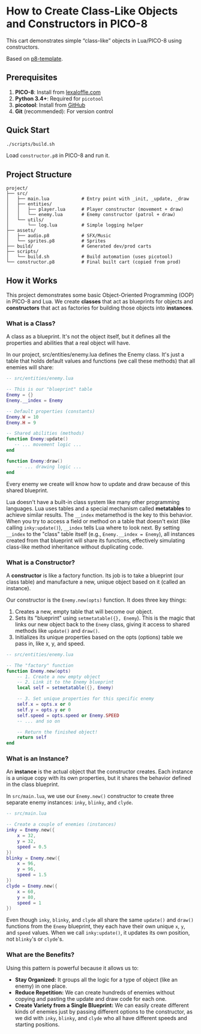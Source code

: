 # How to Create Class-Like Objects and Constructors in PICO-8

This cart demonstrates simple “class-like” objects in Lua/PICO-8 using constructors. 

Based on [p8-template](https://github.com/pixelrip/p8-template).

## Prerequisites

1. **PICO-8**: Install from [lexaloffle.com](https://www.lexaloffle.com/pico-8.php)
2. **Python 3.4+**: Required for `picotool`
3. **picotool**: Install from [GitHub](https://github.com/dansanderson/picotool)
4. **Git** (recommended): For version control

## Quick Start

```bash
./scripts/build.sh
```
Load `constructor.p8` in PICO-8 and run it.

## Project Structure

```
project/
├── src/
│   ├── main.lua            # Entry point with _init, _update, _draw
│   ├── entities/
│   │   ├── player.lua      # Player constructor (movement + draw)
│   │   └── enemy.lua       # Enemy constructor (patrol + draw)
│   └── utils/
│       └── log.lua         # Simple logging helper
├── assets/
│   ├── audio.p8            # SFX/Music
│   └── sprites.p8          # Sprites
├── build/                  # Generated dev/prod carts
├── scripts/
│   └── build.sh            # Build automation (uses picotool)
└── constructor.p8          # Final built cart (copied from prod)
```

## How it Works

This project demonstrates some basic Object-Oriented Programming (OOP) in PICO-8 and Lua. We create **classes** that act as blueprints for objects and **constructors** that act as factories for building those objects into **instances**.

### What is a Class?

A class as a blueprint. It's not the object itself, but it defines all the properties and abilities that a real object will have.

In our project, src/entities/enemy.lua defines the Enemy class. It's just a table that holds default values and functions (we call these methods) that all enemies will share:

```Lua
-- src/entities/enemy.lua

-- This is our "blueprint" table
Enemy = {}
Enemy.__index = Enemy

-- Default properties (constants)
Enemy.W = 10
Enemy.H = 9

-- Shared abilities (methods)
function Enemy:update()
   -- ... movement logic ...
end

function Enemy:draw()
    -- ... drawing logic ...
end
```

Every enemy we create will know how to update and draw because of this shared blueprint.

Lua doesn't have a built-in class system like many other programming languages. Lua uses tables and a special mechanism called **metatables** to achieve similar results. The `__index` metamethod is the key to this behavior. When you try to access a field or method on a table that doesn't exist (like calling `inky:update()`), `__index` tells Lua where to look next. By setting `__index` to the "class" table itself (e.g., `Enemy.__index = Enemy`), all instances created from that blueprint will share its functions, effectively simulating class-like method inheritance without duplicating code.

### What is a Constructor?

A **constructor** is like a factory function. Its job is to take a blueprint (our class table) and manufacture a new, unique object based on it (called an instance).

Our constructor is the `Enemy.new(opts)` function. It does three key things:

1. Creates a new, empty table that will become our object.
2. Sets its "blueprint" using `setmetatable({}, Enemy`). This is the magic that links our new object back to the `Enemy` class, giving it access to shared methods like `update()` and `draw()`.
3. Initializes its unique properties based on the opts (options) table we pass in, like x, y, and speed.

```Lua
-- src/entities/enemy.lua

-- The "factory" function
function Enemy.new(opts)
    -- 1. Create a new empty object
    -- 2. Link it to the Enemy blueprint
    local self = setmetatable({}, Enemy)

    -- 3. Set unique properties for this specific enemy
    self.x = opts.x or 0
    self.y = opts.y or 0
    self.speed = opts.speed or Enemy.SPEED
    -- ... and so on

    -- Return the finished object!
    return self
end
```

### What is an Instance?

An **instance** is the actual object that the constructor creates. Each instance is a unique copy with its own properties, but it shares the behavior defined in the class blueprint.

In `src/main.lua`, we use our `Enemy.new()` constructor to create three separate enemy instances: `inky`, `blinky`, and `clyde`.

```Lua
-- src/main.lua

-- Create a couple of enemies (instances)
inky = Enemy.new({
    x = 32,
    y = 32,
    speed = 0.5
})
blinky = Enemy.new({
    x = 96,
    y = 96,
    speed = 1.5
})
clyde = Enemy.new({
    x = 60,
    y = 80,
    speed = 1
})
```

Even though `inky`, `blinky`, and `clyde` all share the same `update()` and `draw()` functions from the `Enemy` blueprint, they each have their own unique `x`, `y`, and `speed` values. When we call `inky:update()`, it updates its own position, not `blinky`'s or `clyde`'s.

### What are the Benefits?

Using this pattern is powerful because it allows us to:

- **Stay Organized:** It groups all the logic for a type of object (like an enemy) in one place.
- **Reduce Repetition:** We can create hundreds of enemies without copying and pasting the update and draw code for each one.
- **Create Variety from a Single Blueprint:** We can easily create different kinds of enemies just by passing different options to the constructor, as we did with `inky`, `blinky`, and `clyde` who all have different speeds and starting positions.